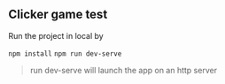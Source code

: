 ## Clicker game test

Run the project in local by

`npm install` 
`npm run dev-serve`

> run dev-serve will launch the app on an http server
